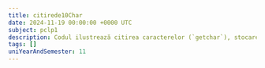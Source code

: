 ```yaml
---
title: citirede10Char
date: 2024-11-19 00:00:00 +0000 UTC
subject: pclp1
description: Codul ilustrează citirea caracterelor (`getchar`), stocarea în tablou, manipularea șirurilor (inversare, terminare null) și gestionarea bufferului de intrare. Sunt demonstrate concepte fundamentale de I/O și structuri de date.
tags: []
uniYearAndSemester: 11
---
```


